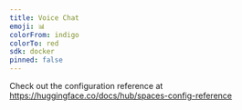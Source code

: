 ```yaml
---
title: Voice Chat
emoji: 📊
colorFrom: indigo
colorTo: red
sdk: docker
pinned: false
---
```


Check out the configuration reference at https://huggingface.co/docs/hub/spaces-config-reference
